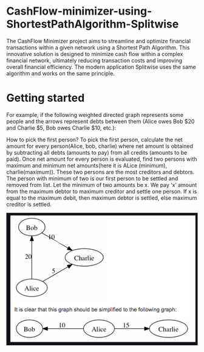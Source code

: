 # CashFlow-minimizer-using-ShortestPathAlgorithm-Splitwise
The CashFlow Minimizer project aims to streamline and optimize financial transactions within a given network using a Shortest Path Algorithm. This innovative solution is designed to minimize cash flow within a complex financial network, ultimately reducing transaction costs and improving overall financial efficiency. The modern application Splitwise uses the same algorithm and works on the same principle. 
# Getting started
For example, if the following weighted directed graph represents some people and the arrows represent debts between them (Alice owes Bob $20 and Charlie $5, Bob owes Charlie $10, etc.):

How to pick the first person? To pick the first person, calculate the net amount for every person(Alice, bob, charlie) where net amount is obtained by subtracting all debts (amounts to pay) from all credits (amounts to be paid). Once net amount for every person is evaluated, find two persons with maximum and minimum net amounts(here it is ALice (minimum), charlie(maximum)). These two persons are the most creditors and debtors. The person with minimum of two is our first person to be settled and removed from list. Let the minimum of two amounts be x. We pay ‘x’ amount from the maximum debtor to maximum creditor and settle one person. If x is equal to the maximum debit, then maximum debtor is settled, else maximum creditor is settled.

![Alt Text](File1.png)


